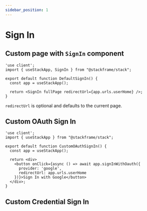 ```yaml
---
sidebar_position: 1
---
```


# Sign In

## Custom page with `SignIn` component

```tsx
'use client';
import { useStackApp, SignIn } from "@stackframe/stack";

export default function DefaultSignIn() {
  const app = useStackApp();

  return <SignIn fullPage redirectUrl={app.urls.userHome} />;
}
```

`redirectUrl` is optional and defaults to the current page.


## Custom OAuth Sign In

```tsx
'use client';
import { useStackApp } from "@stackframe/stack";

export default function CustomOAuthSignIn() {
  const app = useStackApp();

  return <div>
    <button onClick={async () => await app.signInWithOauth({ 
      provider: 'google', 
      redirectUrl: app.urls.userHome
    })}>Sign In with Google</button>
  </div>;
}
```

## Custom Credential Sign In

```tsx
